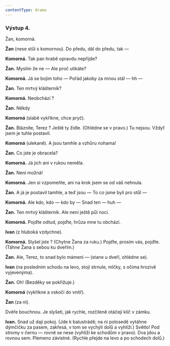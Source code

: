 ```yaml
---
contentType: drama
---
```


<section>

### Výstup 4.

Žan, komorná.

</section>

<section>

**Žan** (nese stůl s komornou). Do předu, dál do předu, tak —

**Komorná.** Tak pan hrabě opravdu nepřijde?

**Žan.** Myslím že ne — Ale proč utíkáte?

**Komorná.** Já se bojím toho — Pořád jakoby za mnou stál — hh —

**Žan.** Ten mrtvý klášterník?

**Komorná.** Neobchází ?

**Žan.** Někdy

**Komorná** (slabě vykřikne, chce pryč). 

**Žan.** Blázníte, Terez ? Ještě ty židle. (Ohlédne se v pravo.) Tu nejsou. Vždyť jsem je tuhle postavil.

**Komorná** (ulekaně). A jsou tamhle a vzhůru nohama!

**Žan.** Co jste je obracela?

**Komorná.** Já jich ani v rukou neměla.

**Žan.** Není možná!

**Komorná.** Jen si vzpomeňte, ani na krok jsem se od váš nehnula.

**Žan.** A já je postavil tamhle, a teď jsou — To co jsme byli pro stůl —

**Komorná.** Ale kdo, kdo — kdo by — Snad ten — huh —

**Žan.** Ten mrtvý klášterník. Ale není ještě půl noci. 

**Komorná.** Pojďte odtud, pojďte, hrůza mne tu obchází.

**Ivan** (z hluboká vzdychne).

**Komorná.** Slyšel jste ? (Chytne Žana za ruku.) Pojďte, prosím vás, pojďte. (Táhne Žana s sebou ku dveřím.)

**Žan.** Ale, Terez, to snad bylo mámení — (stane u dveří, ohlédne se).

**Ivan** (na posledním schodu na levo, stojí strnule, mlčky, s očima hrozivě vyjevenýma).

**Žan.** Oh! (Bezděky se pokřižuje.)

**Komorná** (vykřikne a vskočí do vnitř).

**Žan** (za ní).

</section>

<section>

Dvéře bouchnou. Je slyšeti, jak rychle, rozčileně otáčejí klíč v zámku.

**Ivan.** Snad už dají pokoj. (Jde k balustrádě; na ní polosedě vytáhne dýmčičku za pasem, zakřesá, v tom se vychýlí dolů a vyhlíží.) Světlo! Pod stromy v černu — rovně se nese (vyhlíží ke schodům v pravo). Dva jdou a rovnou sem. Plemeno závistné. (Rychle přejde na levo a po schodech dolů.)

</section>
